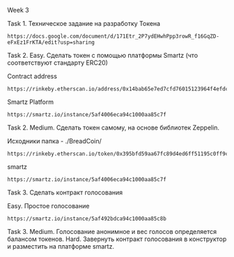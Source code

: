 Week 3

Task 1. Техническое задание на разработку Токена

    https://docs.google.com/document/d/171Etr_2P7ydEHwhPpp3rowR_f16GqZD-eFxEz1FrKTA/edit?usp=sharing

Task 2. Easy. Сделать токен c помощью платформы Smartz (что соответствуют стандарту ERC20)

Contract address

    https://rinkeby.etherscan.io/address/0x14bab65e7ed7cfd76015123964f4efdcc547ebe3

Smartz Platform

    https://smartz.io/instance/5af4006eca94c1000aa85c7f

Task 2. Medium. Сделать токен самому, на основе библиотек Zeppelin.

Исходники папка - ./BreadCoin/

    https://rinkeby.etherscan.io/token/0x395bfd59aa67fc89d4ed6ff51195c0ff9c43a432

smartz

    https://smartz.io/instance/5af4006eca94c1000aa85c7f


Task 3.  Сделать контракт голосования

Easy. Простое голосование

    https://smartz.io/instance/5af492bdca94c1000aa85c8b


Task 3.
Medium. Голосование анонимное и вес голосов определяется балансом токенов. 
Hard. Завернуть контракт голосования в конструктор и разместить на платформе smartz.